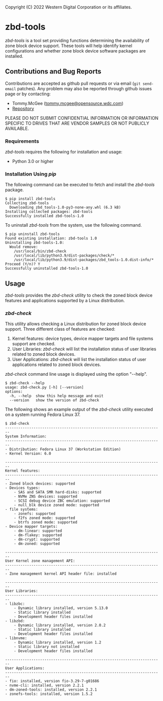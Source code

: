 Copyright (C) 2022 Western Digital Corporation or its affiliates.

# zbd-tools

*zbd-tools* is a tool set providing functions determining the availability
of zone block device support. These tools will help identify kernel
configurations and whether zone block device software packages are
installed.

## Contributions and Bug Reports

Contributions are accepted as github pull requests or via email (`git
send-email` patches). Any problem may also be reported through github issues
page or by contacting:

* Tommy.McGee (tommy.mcgee@opensource.wdc.com)
* [Repository](https://github.com/westerndigitalcorporation/zbd-tools)

PLEASE DO NOT SUBMIT CONFIDENTIAL INFORMATION OR INFORMATION SPECIFIC TO DRIVES
THAT ARE VENDOR SAMPLES OR NOT PUBLICLY AVAILABLE.

### Requirements
*zbd-tools* requires the following for installation and usage:

- Python 3.0 or higher

### Installation Using *pip*
The following command can be executed to fetch and install the *zbd-tools* package.

```
$ pip install zbd-tools
Collecting zbd-tools
  Downloading zbd_tools-1.0-py3-none-any.whl (6.3 kB)
Installing collected packages: zbd-tools
Successfully installed zbd-tools-1.0
```

To uninstall *zbd-tools* from the system, use the following command.

```
$ pip uninstall zbd-tools
Found existing installation: zbd-tools 1.0
Uninstalling zbd-tools-1.0:
  Would remove:
    /usr/local/bin/zbd-check
    /usr/local/lib/python3.9/dist-packages/check/*
    /usr/local/lib/python3.9/dist-packages/zbd_tools-1.0.dist-info/*
Proceed (Y/n)? Y
Successfully uninstalled zbd-tools-1.0
```

## Usage

*zbd-tools* provides the *zbd-check* utility to check the zoned block device
features and applications supported by a Linux distribution.

### *zbd-check*

This utility allows checking a Linux distribution for zoned block device
support. Three different class of features are checked:
1. Kernel features: device types, device mapper targets and file systems support
   are checked.
2. User Libraries: *zbd-check* will list the installation status of user
   libraries related to zoned block devices.
3. User Applications: *zbd-check* will list the installation status of user
   applications related to zoned block devices.

*zbd-check* command line usage is displayed using the option "--help".


```
$ zbd-check --help
usage: zbd-check.py [-h] [--version]
options:
  -h, --help  show this help message and exit
  --version   show the version of zbd-check
```

The following shows an example output of the *zbd-check* utility executed on a
system running Fedora Linux 37.

```
$ zbd-check
------------------------------------------------------------------------
System Information:
------------------------------------------------------------------------
- Distribution: Fedora Linux 37 (Workstation Edition)
- Kernel Version: 6.0

------------------------------------------------------------------------
Kernel features:
------------------------------------------------------------------------
- Zoned block devices: supported
- Devices types:
    - SAS and SATA SMR hard-disks: supported
    - NVMe ZNS devices: supported
    - SCSI debug device ZBC emulation: supported
    - null_blk device zoned mode: supported
- file systems:
    - zonefs: supported
    - f2fs zoned mode: supported
    - btrfs zoned mode: supported
- Device mapper targets:
    - dm-linear: supported
    - dm-flakey: supported
    - dm-crypt: supported
    - dm-zoned: supported

------------------------------------------------------------------------
User Kernel zone management API:
------------------------------------------------------------------------
- Zone management kernel API header file: installed

------------------------------------------------------------------------
User Libraries:
------------------------------------------------------------------------
- libzbc:
    - Dynamic library installed, version 5.13.0
    - Static library installed
    - Development header files installed
- libzbd:
    - Dynamic library installed, version 2.0.2
    - Static library installed
    - Development header files installed
- libnvme:
    - Dynamic library installed, version 1.2
    - Static library not installed
    - Development header files installed

------------------------------------------------------------------------
User Applications:
------------------------------------------------------------------------
- fio: installed, version fio-3.29-7-g01686
- nvme-cli: installed, version 2.2.1
- dm-zoned-tools: installed, version 2.2.1
- zonefs-tools: installed, version 1.5.2
```
